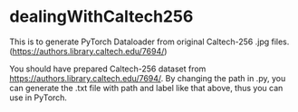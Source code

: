 # dealingWithCaltech256
This is to generate PyTorch Dataloader from original Caltech-256 .jpg files. (https://authors.library.caltech.edu/7694/)

You should have prepared Caltech-256 dataset from https://authors.library.caltech.edu/7694/. By changing the path in  .py, you can generate the .txt file with path and label like that above, thus you can use in PyTorch.
